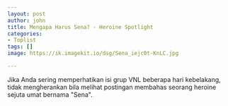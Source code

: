 ```yaml
---
layout: post
author: john
title: Mengapa Harus Sena? - Heroine Spotlight
categories:
- Toplist
tags: []
image: https://ik.imagekit.io/dsg/Sena_iejc0t-KnLC.jpg

---
```

Jika Anda sering memperhatikan isi grup VNL beberapa hari kebelakang, tidak mengherankan bila melihat postingan membahas seorang heroine sejuta umat bernama "Sena".